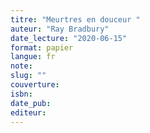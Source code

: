 ```yaml
---
titre: "Meurtres en douceur "
auteur: "Ray Bradbury"
date_lecture: "2020-06-15"
format: papier
langue: fr
note:
slug: ""
couverture: 
isbn: 
date_pub: 
editeur: 
---
```

